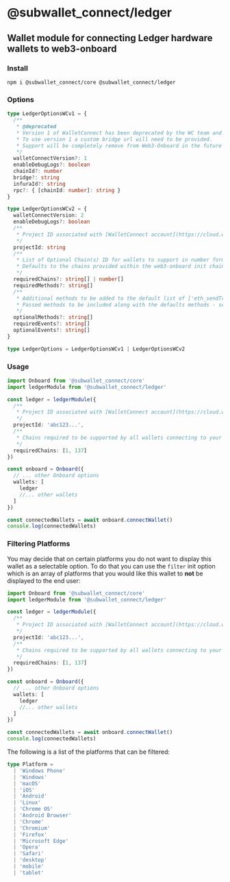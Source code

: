 # @subwallet_connect/ledger

## Wallet module for connecting Ledger hardware wallets to web3-onboard

### Install

`npm i @subwallet_connect/core @subwallet_connect/ledger`

### Options

```typescript
type LedgerOptionsWCv1 = {
  /**
   * @deprecated
   * Version 1 of WalletConnect has been deprecated by the WC team and the WC bridge is not available.
   * To use version 1 a custom bridge url will need to be provided.
   * Support will be completely remove from Web3-Onboard in the future
   */
  walletConnectVersion?: 1
  enableDebugLogs?: boolean
  chainId?: number
  bridge?: string
  infuraId?: string
  rpc?: { [chainId: number]: string }
}

type LedgerOptionsWCv2 = {
  walletConnectVersion: 2
  enableDebugLogs?: boolean
  /**
   * Project ID associated with [WalletConnect account](https://cloud.walletconnect.com)
   */
  projectId: string
  /**
   * List of Optional Chain(s) ID for wallets to support in number format (integer or hex)
   * Defaults to the chains provided within the web3-onboard init chain property
   */
  requiredChains?: string[] | number[]
  requiredMethods?: string[]
  /**
   * Additional methods to be added to the default list of ['eth_sendTransaction',  'eth_signTransaction',  'personal_sign',  'eth_sign',  'eth_signTypedData',  'eth_signTypedData_v4']
   * Passed methods to be included along with the defaults methods - see https://docs.walletconnect.com/2.0/web/walletConnectModal/options
   */
  optionalMethods?: string[]
  requiredEvents?: string[]
  optionalEvents?: string[]
}

type LedgerOptions = LedgerOptionsWCv1 | LedgerOptionsWCv2
```

### Usage

```typescript
import Onboard from '@subwallet_connect/core'
import ledgerModule from '@subwallet_connect/ledger'

const ledger = ledgerModule({
  /**
   * Project ID associated with [WalletConnect account](https://cloud.walletconnect.com)
   */
  projectId: 'abc123...',
  /**
   * Chains required to be supported by all wallets connecting to your DApp
   */
  requiredChains: [1, 137]
})

const onboard = Onboard({
  // ... other Onboard options
  wallets: [
    ledger
    //... other wallets
  ]
})

const connectedWallets = await onboard.connectWallet()
console.log(connectedWallets)
```

### Filtering Platforms

You may decide that on certain platforms you do not want to display this wallet as a selectable option. To do that you can use the `filter` init option which is an array of platforms that you would like this wallet to **not** be displayed to the end user:

```typescript
import Onboard from '@subwallet_connect/core'
import ledgerModule from '@subwallet_connect/ledger'

const ledger = ledgerModule({
  /**
   * Project ID associated with [WalletConnect account](https://cloud.walletconnect.com)
   */
  projectId: 'abc123...',
  /**
   * Chains required to be supported by all wallets connecting to your DApp
   */
  requiredChains: [1, 137]
})

const onboard = Onboard({
  // ... other Onboard options
  wallets: [
    ledger
    //... other wallets
  ]
})

const connectedWallets = await onboard.connectWallet()
console.log(connectedWallets)
```

The following is a list of the platforms that can be filtered:

```typescript
type Platform =
  | 'Windows Phone'
  | 'Windows'
  | 'macOS'
  | 'iOS'
  | 'Android'
  | 'Linux'
  | 'Chrome OS'
  | 'Android Browser'
  | 'Chrome'
  | 'Chromium'
  | 'Firefox'
  | 'Microsoft Edge'
  | 'Opera'
  | 'Safari'
  | 'desktop'
  | 'mobile'
  | 'tablet'
```
